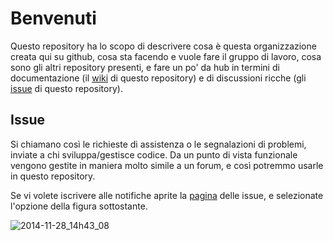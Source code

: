 Benvenuti
=======

Questo repository ha lo scopo di descrivere cosa è questa organizzazione creata qui su github, cosa sta facendo e vuole fare il gruppo di lavoro, cosa sono gli altri repository presenti, e fare un po' da hub in termini di documentazione (il [wiki](https://github.com/emergenzeHack/welcome/wiki) di questo repository) e di discussioni ricche (gli [issue](https://github.com/emergenzeHack/welcome/issues) di questo repository).

## Issue
Si chiamano così le richieste di assistenza o le segnalazioni di problemi, inviate a chi sviluppa/gestisce codice. Da un punto di vista funzionale vengono gestite in maniera molto simile a un forum, e così potremmo usarle in questo repository.

Se vi volete iscrivere alle notifiche aprite la [pagina](https://github.com/emergenzeHack/welcome/issues) delle issue, e selezionate l'opzione della figura sottostante.

![2014-11-28_14h43_08](https://cloud.githubusercontent.com/assets/30607/5228677/e7625c26-770d-11e4-88d1-16ba030d0174.png)
